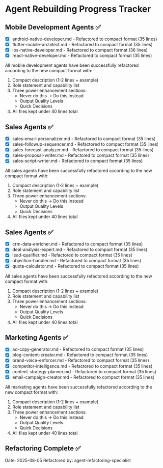 # Agent Rebuilding Progress Tracker

## Mobile Development Agents ✅
- [x] android-native-developer.md - Refactored to compact format (35 lines)
- [x] flutter-mobile-architect.md - Refactored to compact format (35 lines)
- [x] ios-native-developer.md - Refactored to compact format (36 lines)
- [x] react-native-developer.md - Refactored to compact format (35 lines)

All mobile development agents have been successfully refactored according to the new compact format with:
1. Compact description (1-2 lines + example)
2. Role statement and capability list
3. Three power enhancement sections:
   - Never do this → Do this instead
   - Output Quality Levels
   - Quick Decisions
4. All files kept under 40 lines total

## Sales Agents ✅
- [x] sales-email-personalizer.md - Refactored to compact format (35 lines)
- [x] sales-followup-sequencer.md - Refactored to compact format (35 lines)
- [x] sales-forecast-analyzer.md - Refactored to compact format (35 lines)
- [x] sales-proposal-writer.md - Refactored to compact format (35 lines)
- [x] sales-script-writer.md - Refactored to compact format (35 lines)

All sales agents have been successfully refactored according to the new compact format with:
1. Compact description (1-2 lines + example)
2. Role statement and capability list
3. Three power enhancement sections:
   - Never do this → Do this instead
   - Output Quality Levels
   - Quick Decisions
4. All files kept under 40 lines total

## Sales Agents ✅
- [x] crm-data-enricher.md - Refactored to compact format (35 lines)
- [x] deal-analysis-expert.md - Refactored to compact format (35 lines)
- [x] lead-qualifier.md - Refactored to compact format (35 lines)
- [x] objection-handler.md - Refactored to compact format (35 lines)
- [x] quote-calculator.md - Refactored to compact format (35 lines)

All sales agents have been successfully refactored according to the new compact format with:
1. Compact description (1-2 lines + example)
2. Role statement and capability list
3. Three power enhancement sections:
   - Never do this → Do this instead
   - Output Quality Levels
   - Quick Decisions
4. All files kept under 40 lines total

## Marketing Agents ✅
- [x] ad-copy-generator.md - Refactored to compact format (35 lines)
- [x] blog-content-creator.md - Refactored to compact format (35 lines)
- [x] brand-voice-enforcer.md - Refactored to compact format (35 lines)
- [x] competitor-intelligence.md - Refactored to compact format (35 lines)
- [x] content-strategy-planner.md - Refactored to compact format (35 lines)
- [x] email-campaign-creator.md - Refactored to compact format (35 lines)

All marketing agents have been successfully refactored according to the new compact format with:
1. Compact description (1-2 lines + example)
2. Role statement and capability list
3. Three power enhancement sections:
   - Never do this → Do this instead
   - Output Quality Levels
   - Quick Decisions
4. All files kept under 40 lines total

## Refactoring Complete ✅
Date: 2025-08-05
Refactored by: agent-refactoring-specialist